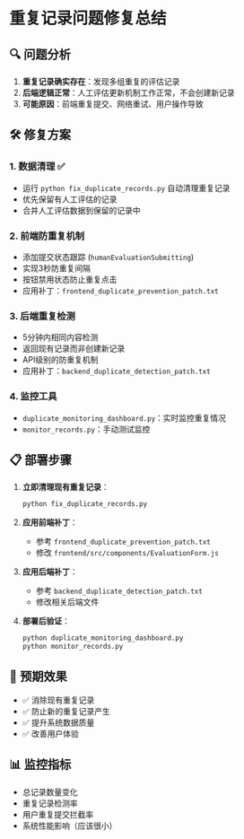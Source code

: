 
# 重复记录问题修复总结

## 🔍 问题分析
1. **重复记录确实存在**：发现多组重复的评估记录
2. **后端逻辑正常**：人工评估更新机制工作正常，不会创建新记录
3. **可能原因**：前端重复提交、网络重试、用户操作导致

## 🛠️ 修复方案

### 1. 数据清理 ✅
- 运行 `python fix_duplicate_records.py` 自动清理重复记录
- 优先保留有人工评估的记录
- 合并人工评估数据到保留的记录中

### 2. 前端防重复机制
- 添加提交状态跟踪 (`humanEvaluationSubmitting`)
- 实现3秒防重复间隔
- 按钮禁用状态防止重复点击
- 应用补丁：`frontend_duplicate_prevention_patch.txt`

### 3. 后端重复检测
- 5分钟内相同内容检测
- 返回现有记录而非创建新记录
- API级别的防重复机制
- 应用补丁：`backend_duplicate_detection_patch.txt`

### 4. 监控工具
- `duplicate_monitoring_dashboard.py`：实时监控重复情况
- `monitor_records.py`：手动测试监控

## 📋 部署步骤

1. **立即清理现有重复记录**：
   ```bash
   python fix_duplicate_records.py
   ```

2. **应用前端补丁**：
   - 参考 `frontend_duplicate_prevention_patch.txt`
   - 修改 `frontend/src/components/EvaluationForm.js`

3. **应用后端补丁**：
   - 参考 `backend_duplicate_detection_patch.txt`
   - 修改相关后端文件

4. **部署后验证**：
   ```bash
   python duplicate_monitoring_dashboard.py
   python monitor_records.py
   ```

## 🎯 预期效果
- ✅ 消除现有重复记录
- ✅ 防止新的重复记录产生
- ✅ 提升系统数据质量
- ✅ 改善用户体验

## 📊 监控指标
- 总记录数量变化
- 重复记录检测率
- 用户重复提交拦截率
- 系统性能影响（应该很小）
